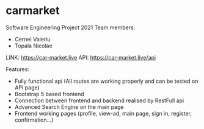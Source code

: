 # carmarket
Software Engineering Project 2021
Team members:
- Cernei Valeriu
- Topala Nicolae

LINK: https://car-market.live
API: https://car-market.live/api

Features:
- Fully functional api (All routes are working properly and can be tested on API page)
- Bootstrap 5 based frontend
- Connection between frontend and backend realised by RestFull api
- Advanced Search Engine on the main page
- Frontend working pages (profile, view-ad, main page, sign in, register, confirmation...)
